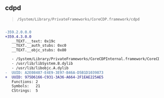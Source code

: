 ## cdpd

> `/System/Library/PrivateFrameworks/CoreCDP.framework/cdpd`

```diff

-359.2.0.0.0
+359.4.3.0.0
   __TEXT.__text: 0x19c
   __TEXT.__auth_stubs: 0xc0
   __TEXT.__objc_stubs: 0x80

   - /System/Library/PrivateFrameworks/CoreCDPInternal.framework/CoreCDPInternal
   - /usr/lib/libSystem.B.dylib
   - /usr/lib/libobjc.A.dylib
-  UUID: A2E08487-E4E9-3E97-B46A-D5B1D1039873
+  UUID: 975D6166-C931-3A36-A664-2F1EAE225AE5
   Functions: 2
   Symbols:   21
   CStrings:  5

```
